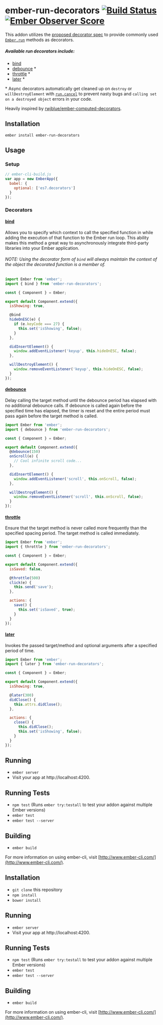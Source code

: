 # ember-run-decorators [![Build Status](https://travis-ci.org/zacharygolba/ember-run-decorators.svg?branch=master)](https://travis-ci.org/zacharygolba/ember-run-decorators) [![Ember Observer Score](http://emberobserver.com/badges/ember-run-decorators.svg)](http://emberobserver.com/addons/ember-run-decorators)

This addon utilizes the [proposed decorator spec](https://github.com/wycats/javascript-decorators)
to provide commonly used [`Ember.run`](http://emberjs.com/api/classes/Ember.run.html) methods as decorators.


##### Available run decorators include:
- [bind](#bind)
- [debounce](#debounce) *
- [throttle](#throttle) *
- [later](#later) *

\* Async decorators automatically get cleaned up on `destroy` or `willDestroyElement` with [`run.cancel`](http://emberjs.com/api/classes/Ember.run.html#method_cancel) to prevent nasty bugs and `calling set on a destroyed object` errors in your code.


Heavily inspired by [rwjblue/ember-computed-decorators](https://github.com/rwjblue/ember-computed-decorators).

## Installation

`ember install ember-run-decorators`

## Usage

### Setup

```javascript
// ember-cli-build.js
var app = new EmberApp({
  babel: {
    optional: ['es7.decorators']
  }
});
```


### Decorators

#### [bind](http://emberjs.com/api/classes/Ember.run.html#method_bind)

Allows you to specify which context to call the specified function in while adding the execution of that function to the Ember run loop. This ability makes this method a great way to asynchronously integrate third-party libraries into your Ember application.

###### NOTE: Using the decorator form of `bind` will always maintain the context of the object the decorated function is a member of.

```javascript
import Ember from 'ember';
import { bind } from 'ember-run-decorators';

const { Component } = Ember;

export default Component.extend({
  isShowing: true,

  @bind
  hideOnESC(e) {
    if (e.keyCode === 27) {
      this.set('isShowing', false);
    }
  },

  didInsertElement() {
    window.addEventListener('keyup', this.hideOnESC, false);
  },

  willDestroyElement() {
    window.removeEventListener('keyup', this.hideOnESC, false);
  }
});
```


#### [debounce](http://emberjs.com/api/classes/Ember.run.html#method_debounce)

Delay calling the target method until the debounce period has elapsed with no additional debounce calls. If debounce is called again before the specified time has elapsed, the timer is reset and the entire period must pass again before the target method is called.

```javascript
import Ember from 'ember';
import { debounce } from 'ember-run-decorators';

const { Component } = Ember;

export default Component.extend({
  @debounce(150)
  onScroll(e) {
    // Cool infinite scroll code...
  },

  didInsertElement() {
    window.addEventListener('scroll', this.onScroll, false);
  },

  willDestroyElement() {
    window.removeEventListener('scroll', this.onScroll, false);
  }
});
```


#### [throttle](http://emberjs.com/api/classes/Ember.run.html#method_throttle)

Ensure that the target method is never called more frequently than the specified spacing period. The target method is called immediately.

```javascript
import Ember from 'ember';
import { throttle } from 'ember-run-decorators';

const { Component } = Ember;

export default Component.extend({
  isSaved: false,

  @throttle(500)
  click(e) {
    this.send('save');
  },

  actions: {
    save() {
      this.set('isSaved', true);
    }
  }
});
```


#### [later](http://emberjs.com/api/classes/Ember.run.html#method_later)

Invokes the passed target/method and optional arguments after a specified period of time.

```javascript
import Ember from 'ember';
import { later } from 'ember-run-decorators';

const { Component } = Ember;

export default Component.extend({
  isShowing: true,

  @later(300)
  didClose() {
    this.attrs.didClose();
  },

  actions: {
    close() {
      this.didClose();
      this.set('isShowing', false);
    }
  }
});
```


## Running

* `ember server`
* Visit your app at http://localhost:4200.

## Running Tests

* `npm test` (Runs `ember try:testall` to test your addon against multiple Ember versions)
* `ember test`
* `ember test --server`

## Building

* `ember build`

For more information on using ember-cli, visit [http://www.ember-cli.com/](http://www.ember-cli.com/).


## Installation

* `git clone` this repository
* `npm install`
* `bower install`

## Running

* `ember server`
* Visit your app at http://localhost:4200.

## Running Tests

* `npm test` (Runs `ember try:testall` to test your addon against multiple Ember versions)
* `ember test`
* `ember test --server`

## Building

* `ember build`

For more information on using ember-cli, visit [http://www.ember-cli.com/](http://www.ember-cli.com/).
